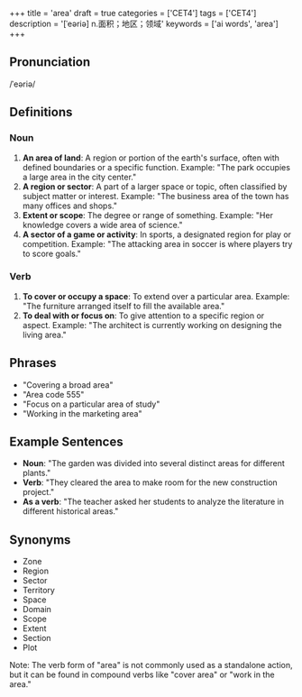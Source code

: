 +++
title = 'area'
draft = true
categories = ['CET4']
tags = ['CET4']
description = '[ˈeəriə] n.面积；地区；领域'
keywords = ['ai words', 'area']
+++

## Pronunciation
/ˈeəriə/

## Definitions
### Noun
1. **An area of land**: A region or portion of the earth's surface, often with defined boundaries or a specific function. Example: "The park occupies a large area in the city center."
2. **A region or sector**: A part of a larger space or topic, often classified by subject matter or interest. Example: "The business area of the town has many offices and shops."
3. **Extent or scope**: The degree or range of something. Example: "Her knowledge covers a wide area of science."
4. **A sector of a game or activity**: In sports, a designated region for play or competition. Example: "The attacking area in soccer is where players try to score goals."

### Verb
1. **To cover or occupy a space**: To extend over a particular area. Example: "The furniture arranged itself to fill the available area."
2. **To deal with or focus on**: To give attention to a specific region or aspect. Example: "The architect is currently working on designing the living area."

## Phrases
- "Covering a broad area"
- "Area code 555"
- "Focus on a particular area of study"
- "Working in the marketing area"

## Example Sentences
- **Noun**: "The garden was divided into several distinct areas for different plants."
- **Verb**: "They cleared the area to make room for the new construction project."
- **As a verb**: "The teacher asked her students to analyze the literature in different historical areas."

## Synonyms
- Zone
- Region
- Sector
- Territory
- Space
- Domain
- Scope
- Extent
- Section
- Plot

Note: The verb form of "area" is not commonly used as a standalone action, but it can be found in compound verbs like "cover area" or "work in the area."
